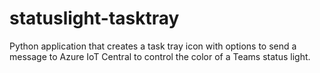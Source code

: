 # statuslight-tasktray

Python application that creates a task tray icon with options to send a message to Azure IoT Central to control the color of a Teams status light.
